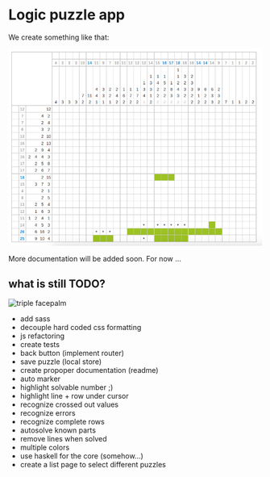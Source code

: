 Logic puzzle app
================

We create something like that:

![app screenshot](./assets/logic_preview.png)

More documentation will be added soon. For now ...

what is still TODO?
-------------------

![triple facepalm](http://bit.ly/1p8Mt49)

* add sass
* decouple hard coded css formatting
* js refactoring
* create tests
* back button (implement router)
* save puzzle (local store)
* create propoper documentation (readme)
* auto marker
* highlight solvable number ;)
* highlight line + row under cursor
* recognize crossed out values
* recognize errors
* recognize complete rows
* autosolve known parts
* remove lines when solved
* multiple colors
* use haskell for the core (somehow...)
* create a list page to select different puzzles
